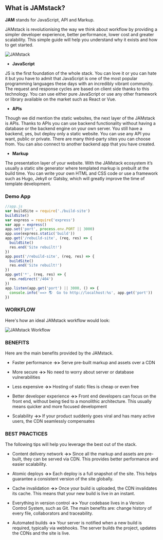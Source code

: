 ## What is **JAMstack**?
  
  
**JAM** stands for JavaScript, API and Markup.

JAMstack is revolutionising the way we think about workflow by providing a simpler developer experience, better performance, lower cost and greater scalability.
This simple guide will help you understand why it exists and how to get started.


   ![JAMstack](https://cdn-media-1.freecodecamp.org/images/uHGkEXe8lXJsmj6cZNQmIW3bpsEzn0mU9Eun)


- **JavaScript**

JS is the first foundation of the whole stack. You can love it or you can hate it but you have to admit that JavaScript is one of the most popular programming languages these days with an incredibly vibrant community. The request and response cycles are based on client side thanks to this technology. You can use either pure JavaScript or use any other framework or library available on the market such as React or Vue.

- **APIs**

Though we did mention the static websites, the next layer of the JAMstack is APIs. Thanks to APIs you can use backend functionality without having a database or the backend engine on your own server. You still have a backend, yes, but deploy only a static website. You can use any API you want, public or private. There are many third-party sites you can choose from. You can also connect to another backend app that you have created.

- **Markup**

The presentation layer of your website. With the JAMstack ecosystem it’s usually a static site generator where templated markup is prebuilt at the build time. You can write your own HTML and CSS code or use a framework such as Hugo, Jekyll or Gatsby, which will greatly improve the time of template development.



### Demo App


``` javascript
//app.js
var buildSite = require('./build-site')
buildSite()
var express = require('express')
var app = express()
app.set('port', process.env.PORT || 3000)
app.use(express.static('build'))
app.get('/rebuild-site', (req, res) => {
  buildSite()
  res.end('Site rebuilt!')
})
app.post('/rebuild-site', (req, res) => {
  buildSite()
  res.end('Site rebuilt!')
})
app.get('*', (req, res) => {
  res.redirect('/404')
})
app.listen(app.get('port') || 3000, () => {
  console.info('==> 🌎  Go to http://localhost:%s', app.get('port'))
})
```




### **WORKFLOW**

Here's how an ideal JAMstack workflow would look:

![JAMstack Workflow](https://miro.medium.com/max/900/1*iaJIWN-1jhRBTiVfmYYdlA.png)



### **BENEFITS**

Here are the main benefits provided by the JAMstack.

- Faster performance **->>** Serve pre-built markup and assets over a CDN

- More secure **->>** No need to worry about server or database vulnerabilities

- Less expensive **->>** Hosting of static files is cheap or even free

- Better developer experience **->>** Front end developers can focus on the front end, without being tied to a monolithic architecture. This usually means quicker and more focused development

- Scalability **->>** If your product suddenly goes viral and has many active users, the CDN seamlessly compensates



### **BEST PRACTICES**

The following tips will help you leverage the best out of the stack.

- Content delivery network **->>** Since all the markup and assets are pre-built, they can be served via CDN. This provides better performance and easier scalability.

- Atomic deploys **->>** Each deploy is a full snapshot of the site. This helps guarantee a consistent version of the site globally.

- Cache invalidation **->>** Once your build is uploaded, the CDN invalidates its cache. This means that your new build is live in an instant.

- Everything in version control **->>** Your codebase lives in a Version Control System, such as Git. The main benefits are: change history of every file, collaborators and traceability.

- Automated builds **->>** Your server is notified when a new build is required, typically via webhooks. The server builds the project, updates the CDNs and the site is live.
